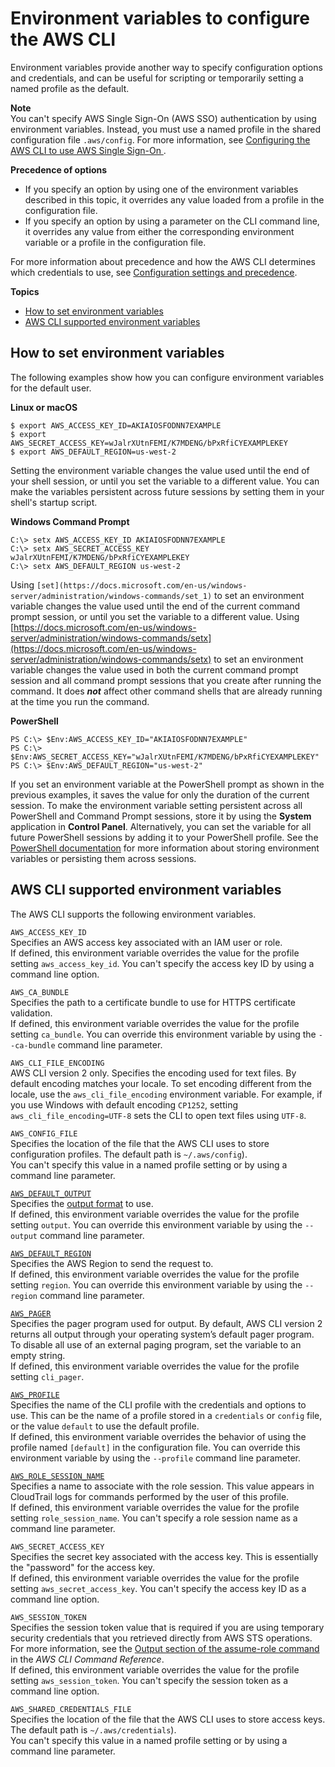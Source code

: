 # Environment variables to configure the AWS CLI<a name="cli-configure-envvars"></a>

Environment variables provide another way to specify configuration options and credentials, and can be useful for scripting or temporarily setting a named profile as the default\.

**Note**  
You can't specify AWS Single Sign\-On \(AWS SSO\) authentication by using environment variables\. Instead, you must use a named profile in the shared configuration file `.aws/config`\. For more information, see [Configuring the AWS CLI to use AWS Single Sign\-On ](cli-configure-sso.md)\. 

**Precedence of options**
+ If you specify an option by using one of the environment variables described in this topic, it overrides any value loaded from a profile in the configuration file\. 
+ If you specify an option by using a parameter on the CLI command line, it overrides any value from either the corresponding environment variable or a profile in the configuration file\.

For more information about precedence and how the AWS CLI determines which credentials to use, see [Configuration settings and precedence](cli-chap-configure.md#config-settings-and-precedence)\.

**Topics**
+ [How to set environment variables](#envvars-set)
+ [AWS CLI supported environment variables](#envvars-list)

## How to set environment variables<a name="envvars-set"></a>

The following examples show how you can configure environment variables for the default user\.

**Linux or macOS**

```
$ export AWS_ACCESS_KEY_ID=AKIAIOSFODNN7EXAMPLE
$ export AWS_SECRET_ACCESS_KEY=wJalrXUtnFEMI/K7MDENG/bPxRfiCYEXAMPLEKEY
$ export AWS_DEFAULT_REGION=us-west-2
```

Setting the environment variable changes the value used until the end of your shell session, or until you set the variable to a different value\. You can make the variables persistent across future sessions by setting them in your shell's startup script\.

**Windows Command Prompt**

```
C:\> setx AWS_ACCESS_KEY_ID AKIAIOSFODNN7EXAMPLE
C:\> setx AWS_SECRET_ACCESS_KEY wJalrXUtnFEMI/K7MDENG/bPxRfiCYEXAMPLEKEY
C:\> setx AWS_DEFAULT_REGION us-west-2
```

Using `[set](https://docs.microsoft.com/en-us/windows-server/administration/windows-commands/set_1)` to set an environment variable changes the value used until the end of the current command prompt session, or until you set the variable to a different value\. Using [https://docs.microsoft.com/en-us/windows-server/administration/windows-commands/setx](https://docs.microsoft.com/en-us/windows-server/administration/windows-commands/setx) to set an environment variable changes the value used in both the current command prompt session and all command prompt sessions that you create after running the command\. It does ***not*** affect other command shells that are already running at the time you run the command\.

**PowerShell**

```
PS C:\> $Env:AWS_ACCESS_KEY_ID="AKIAIOSFODNN7EXAMPLE"
PS C:\> $Env:AWS_SECRET_ACCESS_KEY="wJalrXUtnFEMI/K7MDENG/bPxRfiCYEXAMPLEKEY"
PS C:\> $Env:AWS_DEFAULT_REGION="us-west-2"
```

If you set an environment variable at the PowerShell prompt as shown in the previous examples, it saves the value for only the duration of the current session\. To make the environment variable setting persistent across all PowerShell and Command Prompt sessions, store it by using the **System** application in **Control Panel**\. Alternatively, you can set the variable for all future PowerShell sessions by adding it to your PowerShell profile\. See the [PowerShell documentation](https://docs.microsoft.com/powershell/module/microsoft.powershell.core/about/about_environment_variables) for more information about storing environment variables or persisting them across sessions\.

## AWS CLI supported environment variables<a name="envvars-list"></a>

The AWS CLI supports the following environment variables\.

`AWS_ACCESS_KEY_ID`  
Specifies an AWS access key associated with an IAM user or role\.  
If defined, this environment variable overrides the value for the profile setting `aws_access_key_id`\. You can't specify the access key ID by using a command line option\.

`AWS_CA_BUNDLE`  
Specifies the path to a certificate bundle to use for HTTPS certificate validation\.  
If defined, this environment variable overrides the value for the profile setting `ca_bundle`\. You can override this environment variable by using the `--ca-bundle` command line parameter\.

`AWS_CLI_FILE_ENCODING`  
AWS CLI version 2 only\. Specifies the encoding used for text files\. By default encoding matches your locale\. To set encoding different from the locale, use the `aws_cli_file_encoding` environment variable\. For example, if you use Windows with default encoding `CP1252`, setting `aws_cli_file_encoding=UTF-8` sets the CLI to open text files using `UTF-8`\.

`AWS_CONFIG_FILE`  
Specifies the location of the file that the AWS CLI uses to store configuration profiles\. The default path is `~/.aws/config`\)\.  
You can't specify this value in a named profile setting or by using a command line parameter\.

[`AWS_DEFAULT_OUTPUT`](cli-chap-configure.md#cli-quick-configuration-format)  
Specifies the [output format](cli-usage-output.md) to use\.  
If defined, this environment variable overrides the value for the profile setting `output`\. You can override this environment variable by using the `--output` command line parameter\.

[`AWS_DEFAULT_REGION`](cli-chap-configure.md#cli-quick-configuration-region)  
Specifies the AWS Region to send the request to\.  
If defined, this environment variable overrides the value for the profile setting `region`\. You can override this environment variable by using the `--region` command line parameter\.

[`AWS_PAGER`](cli-configure-files.md#cli-config-cli_pager)  
Specifies the pager program used for output\. By default, AWS CLI version 2 returns all output through your operating system’s default pager program\.  
To disable all use of an external paging program, set the variable to an empty string\.   
If defined, this environment variable overrides the value for the profile setting `cli_pager`\.

[`AWS_PROFILE`](cli-configure-profiles.md)  
Specifies the name of the CLI profile with the credentials and options to use\. This can be the name of a profile stored in a `credentials` or `config` file, or the value `default` to use the default profile\.   
If defined, this environment variable overrides the behavior of using the profile named `[default]` in the configuration file\. You can override this environment variable by using the `--profile` command line parameter\.

[`AWS_ROLE_SESSION_NAME`](cli-configure-role.md#cli-configure-role-session-name)  
Specifies a name to associate with the role session\. This value appears in CloudTrail logs for commands performed by the user of this profile\.  
If defined, this environment variable overrides the value for the profile setting `role_session_name`\. You can't specify a role session name as a command line parameter\.

`AWS_SECRET_ACCESS_KEY`  
Specifies the secret key associated with the access key\. This is essentially the "password" for the access key\.  
If defined, this environment variable overrides the value for the profile setting `aws_secret_access_key`\. You can't specify the access key ID as a command line option\.

`AWS_SESSION_TOKEN`  
Specifies the session token value that is required if you are using temporary security credentials that you retrieved directly from AWS STS operations\. For more information, see the [Output section of the assume\-role command](https://docs.aws.amazon.com/cli/latest/reference/sts/assume-role.html#output) in the *AWS CLI Command Reference*\.  
If defined, this environment variable overrides the value for the profile setting `aws_session_token`\. You can't specify the session token as a command line option\.

`AWS_SHARED_CREDENTIALS_FILE`  
Specifies the location of the file that the AWS CLI uses to store access keys\. The default path is `~/.aws/credentials`\)\.  
You can't specify this value in a named profile setting or by using a command line parameter\.